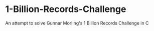 # 1-Billion-Records-Challenge
An attempt to solve Gunnar Morling's 1 Billion Records Challenge in C 
